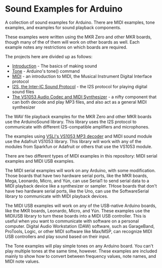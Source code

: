 # Sound Examples for Arduino

A collection of sound examples for Arduino. There are MIDI examples, tone examples, and examples for sound playback components.

These examples were written using the MKR Zero and other MKR boards, though many of the of them will work on other boards as well. Each example notes any restrictions on which boards are required. 

The projects here are divided up as follows:

* [Introduction](sound-basics.md) - The basics of making sound
* [Tone](tone.md) - Arduino's tone() command
* [MIDI](midi.md) - an introduction to MIDI, the Musical Instrument Digital Interface protocol
* [I2S, the Inter-IC Sound Protocol](i2s.md) - the I2S protocol for playing digital sound files
* [The VS1053 Audio Codec and MIDI Synthesizer](vs053.md) - a nifty component that can both decode and play MP3 files, and also act as a general MIDI synthesizer

The WAV file playback examples for the MKR Zero and other MKR boards use the ArduinoSound library. This library uses the I2S protocol to communicate with different I2S-compatible amplifiers and microphones.

The examples using [VSLI's VS1053 MP3 decoder](http://www.vlsi.fi/en/products/vs1053.html) and MIDI sound module use the Adafruit VS1053 library. This library will work with any of the modules from Sparkfun or Adafruit or others that use the VS1053 module. 

There are two different types of MIDI examples in this repository: MIDI serial examples and MIDI USB examples. 

The MIDI serial examples will work on any Arduino, with some modification. Those boards that have two hardware serial ports, like the MKR boards, Mega, Leonardo, Micro, and Yún, can use Serial1 to send serial data to a MIDI playback device like a synthesizer or sampler. THose boards that don't have two hardware serial ports, like the Uno, can use the SoftwareSerial library to communicate with MIDI playback devices.

The MIDI USB examples will work on any of the USB-native Arduino boards, like the  MKR boards, Leonardo, Micro, and Yún. These examples use the MIDIUSB library to turn these boards into a MIDI USB controller. This is useful when you want to communicate with software on a personal computer. Digital Audio Workstation (DAW) software, such as GarageBand, ProTools, Logic, or other MIDI software like Max/MSP, can recognize MIDI USB controllers and play sound based on their input. 

The Tone examples will play simple tones on any Arduino board. You can't play multiple tones at the same time, however. These examples are included mainly to show how to convert between frequency values, note names, and MIDI note values.

